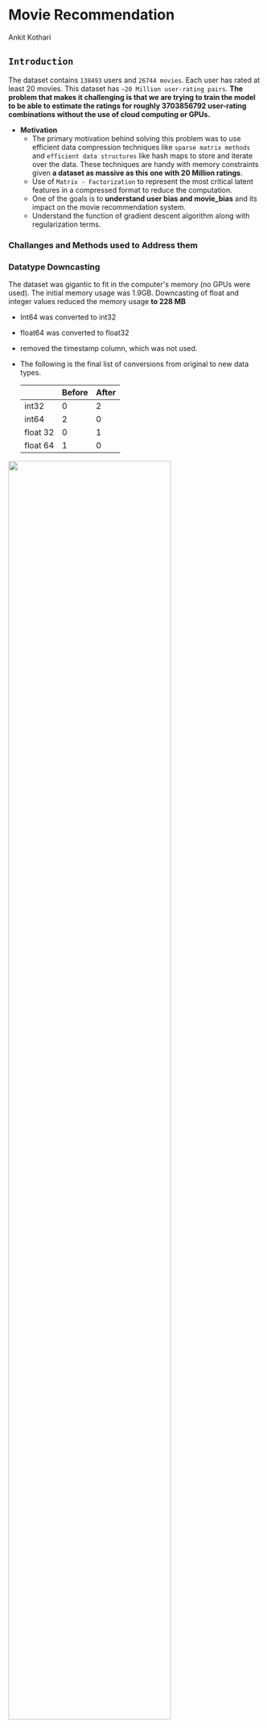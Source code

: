 # Movie Recommendation

Ankit Kothari 

## `Introduction`

The dataset contains `138493` users and `26744 movies`. Each user has rated at least 20 movies. This dataset has `~20 Million user-rating pairs`. **The problem that makes it challenging is that we are trying to train the model to be able to estimate the ratings for roughly 3703856792 user-rating combinations without the use of cloud computing or GPUs.**

- **Motivation**
    - The primary motivation behind solving this problem was to use efficient data compression techniques like `sparse matrix methods` and `efficient data structures` like hash maps to store and iterate over the data. These techniques are handy with memory constraints given **a dataset as massive as this one with 20 Million ratings**.
    - Use of `Matrix - Factorization` to represent the most critical latent features in a compressed format to reduce the computation.
    - One of the goals is to **understand user bias and movie_bias** and its impact on the movie recommendation system.
    - Understand the function of gradient descent algorithm along with regularization terms.

### **Challanges and Methods used to Address them**

### Datatype Downcasting

The dataset was gigantic to fit in the computer's memory (no GPUs were used). The initial memory usage was 1.9GB. Downcasting of float and integer values reduced the memory usage **to 228 MB**

- Int64 was converted to int32
- float64 was converted to float32
- removed the timestamp column, which was not used.
- The following is the final list of conversions from original to new data types.
    
    
    |  | Before | After |
    | --- | --- | --- |
    | int32 | 0 | 2 |
    | int64 | 2 | 0 |
    | float 32 | 0 | 1 |
    | float 64 | 1 | 0 |

<img src="https://github.com/ankit-kothari/data_science_journey/blob/master/github_images/mu.png" width="80%">

Comparison of Memory Usage before and after Datatype Downcasting

### Matrix Factorization

**The shrink in parameters is from 3418838198 to 2447685 due to MF, which  is 0.07% of the original size (using K=15)**

`After Matrix Factorization`: N X M = **(NXK) * (K*M)**

- Here K is the latent features; the `NXK user matrix` tries to capture the **importance of user features for each N user** by iterating through the data and how the user has rated movies. The underlying assumption is that the model learns, for example, how much the user like different aspects of the film like genres : [action, comedy, suspense, dark, anime]. A vector-like this might be represented by [1,0.1,-1,1.9,4]. Here the user likes Animated movies a lot and followed by dark and action, but it seems like the user does not like suspense and comedy. While this embedding is not directly apparent, the primary goal of matrix-factorization is to create a dense representation of the most useful features.
- Like above, here, `MXK represents the movie matrix`. The goal is to create an embedding for each movie depicting its distinct features.

### Sparse Matrix

- Since there will be a lot of cells with zero, a user will not rate all the ~28K movies. This type of matrix where there are a lot of 0's is called a dense matrix, and it is computationally expensive; on a regular Mac, this computation runs out of memory. Sparse-matrix was used to avoid running into this issue, which stores the (user_id,moveie_id) rating like a hash-map. It makes the computation go a lot faster.
- Element Wise Multiplication
- to vectorize the computation and instead of looping through the dataset using,
- Embedding Matrix was created using the Element-wise between user and movie embeddings to avoid creating a dense matrix (NXM), which was one of the project's goals.

### Cold Start Problem

- One of the drawbacks of this method of recommendation system is it creates recommendations and embeddings only for the user, movie it has seen in the training in the dataset. It cannot generate an embedding for a user it has not seen in the dataset. Similarly, it cannot create an embedding for a movie it has not seen in the dataset. For this reason, all the users and movies which were not part of the training data had to be removed from the testing dataset.

## `FORMULATION`

### Mathematical Model

- **Optimization variables**
    
    
    | Optimization Variables | Variable Name | Shape of the Matrix | Experimntal Initializaation  |
    | --- | --- | --- | --- |
    | User matrix | W | [NXK] | 12*np.random.random((N, K))/K |
    | User bias |  U | [N,1] | 10*np.ones(N) |
    | Movie matrix | b | [M X K] | 12*np.random.random((M, K))/K |
    | Movie bias | c | [M,1] | 10*np.ones(M) |
    | Global mean | mu | mu (Scaler) |  |
    
    <aside>
    💡 `N` is number of unique users and 
    `M` is the number of unique movies and 
    `K` is the latent dimension after Matrix Factorization
    
    </aside>
    
- **Cost Function**
    
    <img src="https://github.com/ankit-kothari/data_science_journey/blob/master/github_images/cost.png" width="80%">
    

**The descriptive version of the cost function.**

`**J=cost**` = **$(1/total\_ratings)$ *$sum( [(actual\_rating – predicted\_rating)^2] )$+ $`lambda* (regularization terms)`$**

`**Regularization terms**` = $norm (user\_matrix)^2 + norm(movie\_matrix)^2 + norm (user\_bias)^2 + norm (movie\_bias)^2$

<aside>
💡 In the code I am printing the non-regularized loss while ***using the regularization for gradient which is needed for traning.***

</aside>

**Prediction Function**

`**Predicted Rating**` = $user\_matrix.(movie\_matrix) + user\_bias + movie\_bias + global\_mean$

### Optimization Model (Gradient Descent with Ridge Regularization)

Alternating Least Squares method is used, First we update the W and b matrix and then update the U and c matrix. This method is known to converge and get close to local mimimum faster. Gradient Descent algorithm is used to update the weights at each iteration. 

- **Gradient of the User Matrix**
    
   <img src="https://github.com/ankit-kothari/data_science_journey/blob/master/github_images/mu.png" width="80%">
    
    - updated `**user_matrix**` = $user\_matrix – eta* user\_matrix\_gradient$ **where,**
        
        **`user_matrix_gradient`** = $**(-2/total\_rows) *(actual\_rating - predicted\_rating – user\_bias-movie\_bias– global\_mean)* movie\_matrix + 2*reg*user\_matrix**$
        
- **Gradient of the User Bias**
    
    <img src="https://github.com/ankit-kothari/data_science_journey/blob/master/github_images/b.png" width="80%">
    
    - updated : **`user_bias` = $user\_bias – eta * user\_bias\_gradient$  where,**
        - **`user_bias_gradient` =$(-2/user\_mean\_vector) * (actual – predicted – movie\_bias – global\_mean)+ 2* lambda*user\_bias$**
    
    where `**user_mean_vector**` is the number of movies each user has watched, so we divide the sum of total ratings from the movies by a particular user divided by the total movies the user has rated, to give an individual user bias.    
- **Gradient of the Movie Matrix**
    
    <img src="https://github.com/ankit-kothari/data_science_journey/blob/master/github_images/U.png" width="80%">
    
    - updated `**movie_matrix**` = $movie\_matrix - eta*movie\_matrix\_gradient$ **where,**
        - **movie_matrix_gradient = $(-2/total\_rows) *(actual\_rating - predicted\_rating – user\_bias-movie\_bias– global\_mean).T * user\_matrix + 2* lambda* movie\_matrix$**
- **Gradient of the Movie Bias**
    
    <img src="https://github.com/ankit-kothari/data_science_journey/blob/master/github_images/c.png" width="80%">
    
    - updated **`movie_bias` = movie_bias – eta * movie_bias_gradient, where**
        - `**movie_bias_gradient` =$(-2/ movie\_mean\_vector ) * (actual – predicted – user\_bias – global\_mean) + 2*lambda* movie\_bias$**
    
    where  `**movie_mean_vector**` is the number of users  watched each of the movies, so we divide the sum of total ratings from the all the ratings given by users to  a particular movie divided by the total number of users that has rated the movie, to give an individual movie bias. 
    

## `Numerical Studies`

**Data Set** : Movie Lens Data set with 20 M ratings ; Please find the link to get the `ratings.csv` from Kaggles Movie Lens Data Set

[MovieLens 20M Dataset](https://www.kaggle.com/datasets/grouplens/movielens-20m-dataset?select=rating.csv)

**Tools used**: Matrix Factorization, Sparse Matrix, Vectorization

### Training Parameters

- Epochs = 110
- K (Latent Dimension) = 15
- Learning Rate = 0.01
- Regularization Parameter = 0.01
- Train Data Size = `12000157` ratings
- Test Data Size = `7997412` ratings

### Numerical results

- Initial Train Cost =502.91, Initial Test Cost = 502.91
- Final Train Cost = 0.960, Final Test Cost=.998

### Training Loss

<img src="https://github.com/ankit-kothari/data_science_journey/blob/master/github_images/training_loss_plot.png" width="80%">

### Testing Loss
<img src="https://github.com/ankit-kothari/data_science_journey/blob/master/github_images/test_loss_plot.png" width="80%">

### Results and Discussion

- **The data was split into Train, and Test data, with 60% used on training and the remaining 40% on test data. The gradient descent optimization algorithm trained the weights for the User Matrix, Movie Matrix, User Bias Matrix, and Movie Bias Matrix. It took about 110 epochs at a learning rate of 0.01 and a regularization parameter of 0.01. After all the vectorization and data compression techniques, it took each epoch about 3 minutes to iterate over the entire training dataset and compute Train and test loss, which is excellent given no cloud computing was used.**
- **The results on the prediction set were very encouraging. The below graph shows that if a user rated a particular movie 0.5, it got the least predicted rating on an average. In contrast, if the user rated a movie 5, it got the highest predicted rating on an average. So in this scenario, it will be able to rank the movies in order of a user preference which is essential. This will work great for a recommendation use case since the relative ranking is more important than the actual ranking itself, and this model can do it.**

<img src="https://github.com/ankit-kothari/data_science_journey/blob/master/github_images/actual_rating_vs_avg_predicted_rating_plot.png" width="80%">


### Future Directions

- In the future I would like to try different optimization algorithm for faster convergence.
- Leverage parallel computing to get performace gains.
- Explore other data structures and compression techniques
- Use of SVD and SVD++ instead of Matrix Factorization.
- Explore other  research papers in the area of recommendation.

## `References`

- [https://www.kaggle.com/datasets/grouplens/movielens-20m-dataset?select=rating.csv](https://www.kaggle.com/datasets/grouplens/movielens-20m-dataset?select=rating.csv)
- [https://mc-stan.org/docs/2_19/functions-reference/CSR.html](https://mc-stan.org/docs/2_19/functions-reference/CSR.html)
- [https://hippocampus-garden.com/pandas_sparse/#converting-to-csr-matrix](https://hippocampus-garden.com/pandas_sparse/#converting-to-csr-matrix)
- [https://towardsdatascience.com/recommender-systems-matrix-factorization-using-pytorch-bd52f46aa199](https://towardsdatascience.com/recommender-systems-matrix-factorization-using-pytorch-bd52f46aa199)
- [https://discuss.pytorch.org/t/implementing-truncated-normal-initializer/4778](https://discuss.pytorch.org/t/implementing-truncated-normal-initializer/4778)
- [https://www.dataquest.io/blog/pandas-big-data/](https://www.dataquest.io/blog/pandas-big-data/)
